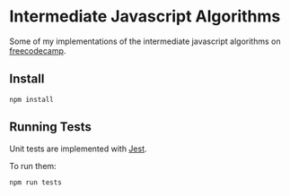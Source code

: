 # Intermediate Javascript Algorithms

Some of my implementations of the intermediate javascript algorithms on 
[freecodecamp](https://www.freecodecamp.org/learn).

## Install

```batch
npm install
```

## Running Tests

Unit tests are implemented with [Jest](https://jestjs.io/en/).

To run them:

```batch
npm run tests
```